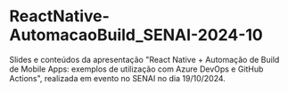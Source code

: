 # ReactNative-AutomacaoBuild_SENAI-2024-10
Slides e conteúdos da apresentação "React Native + Automação de Build de Mobile Apps: exemplos de utilização com Azure DevOps e GitHub Actions", realizada em evento no SENAI no dia 19/10/2024.
